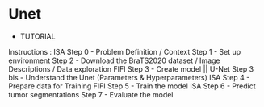 # Unet

- TUTORIAL

Instructions :
ISA
    Step 0 - Problem Definition / Context
    Step 1 - Set up environment
    Step 2 - Download the BraTS2020 dataset / Image Descriptions / Data exploration
FIFI
    Step 3 - Create model || U-Net
    Step 3 bis - Understand the Unet (Parameters & Hyperparameters)
ISA
    Step 4 - Prepare data for Training
FIFI
    Step 5 - Train the model
ISA
    Step 6 - Predict tumor segmentations
    Step 7 - Evaluate the model
